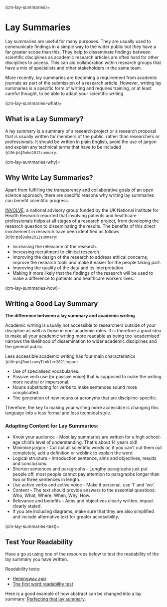 (cm-lay-summaries)=
# Lay Summaries

Lay summaries are useful for many purposes.
They are usually used to communicate findings in a simple way to the wider public but they have a far greater scope than this.
They help to disseminate findings between scientific disciplines as academic research articles are often hard for other disciplines to access.
This can aid collaboration within research groups that have a mix of specialists and other stakeholders in the same team.

More recently, lay summaries are becoming a requirement from academic journals as part of the submission of a research article.
However, writing lay summaries is a specific form of writing and requires training, or at least careful thought, to be able to adapt your scientific writing.

(cm-lay-summaries-what)=
## What is a Lay Summary?

A lay summary is a summary of a research project or a research proposal that is usually written for members of the public, rather than researchers or professionals.
It should be written in plain English, avoid the use of jargon and explain any technical terms that have to be included {cite:ps}`Duke2012summary`.

(cm-lay-summaries-why)=
## Why Write Lay Summaries?

Apart from fulfilling the transparency and collaborative goals of an open science approach, there are specific reasons why writing lay summaries can benefit scientific progress.

[INVOLVE](https://www.invo.org.uk/about-involve/), a national advisory group funded by the UK National Institute for Health Research reported that involving patients and healthcare professionals helps at all stages of a research project, from developing the research question to disseminating the results.
The benefits of this direct involvement in research have been identified as follows {cite:ps}`Duke2012summary`:
* Increasing the relevance of the research.
* Increasing recruitment to clinical research.
* Improving the design of the research to address ethical concerns, improve the research tools and make it easier for the people taking part.
* Improving the quality of the data and its interpretation.
* Making it more likely that the findings of the research will be used to make a difference to patients and healthcare workers lives.

(cm-lay-summaries-how)=
## Writing a Good Lay Summary

**The difference between a lay summary and academic writing**

Academic writing is usually not accessible to researchers outside of your discipline as well as those in non-academic roles.
It is therefore a good idea to make all your academic writing more readable as being too ‘academised’ narrows the likelihood of dissemination to wider academic disciplines and the general public.

Less accessible academic writing has four main characteristics {cite:ps}`DunleavyTinkler2021impact`
* Use of specialised vocabularies.
* Passive verb use (or passive voice) that is supposed to make the writing more neutral or impersonal.
* Nouns substituting for verbs to make sentences sound more complicated.
* The generation of new nouns or acronyms that are discipline-specific.

Therefore, the key to making your writing more accessible is changing this language into a less formal and less technical style.

### Adapting Content for Lay Summaries:

* Know your audience - Most lay summaries are written for a high school-age child’s level of understanding.
That's about 14 years old!
* Minimise jargon - Cut out all scientific words or, if you can’t cut them out completely, add a definition or weblink to explain the word.
* Logical structure - Introduction sentence, aims and objectives, results and conclusions.
* Shorten sentences and paragraphs - Lengthy paragraphs just put people off, most people cannot pay attention to paragraphs longer than two or three sentences in length.
* Use active verbs and active voice - Make it personal, use 'I' and 'we'.
* Content - The text should provide answers to the essential questions: Who, What, Where, When, Why, How.
* Relevance and benefits - Aims and objectives clearly written, impact clearly stated.
* If you are including diagrams, make sure that they are also simplified and include alternative text for greater accessibility.

(cm-lay-summaries-test)=
## Test Your Readability

Have a go at using one of the resources below to test the readability of the lay summary you have written.

Readability tests:
* [Hemingway app](http://www.hemingwayapp.com/)
* [The first word readability test](http://thefirstword.co.uk/readabilitytest/)

Here is a good example of how abstract can be changed into a lay summary: [Perfecting that lay summary](https://bitesizebio.com/10871/perfecting-that-lay-summary/).
